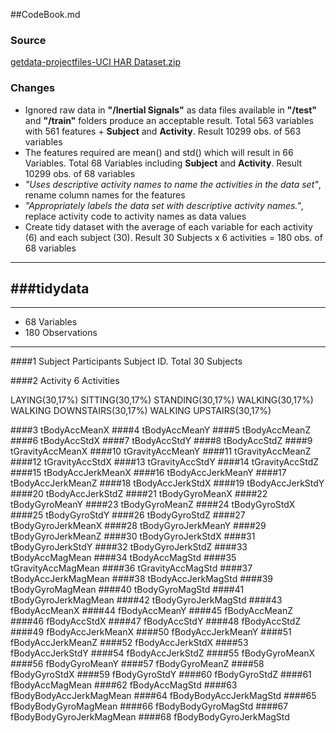 ##CodeBook.md


### Source

[getdata-projectfiles-UCI HAR Dataset.zip](https://d396qusza40orc.cloudfront.net/getdata%2Fprojectfiles%2FUCI%20HAR%20Dataset.zip)


### Changes

* Ignored raw data in __"/Inertial Signals"__ as data files available in __"/test"__ and __"/train"__ folders produce an acceptable result.  Total 563 variables with 561 features + __Subject__ and __Activity__.  Result 10299 obs. of 563 variables
* The features required are mean() and std() which will result in 66 Variables.  Total 68 Variables including __Subject__ and __Activity__.  Result 10299 obs. of 68 variables
* _"Uses descriptive activity names to name the activities in the data set"_, rename column names for the features
* _"Appropriately labels the data set with descriptive activity names."_, replace activity code to activity names as data values
* Create tidy dataset with the average of each variable for each activity (6) and each subject (30).  Result 30 Subjects x 6 activities = 180 obs. of 68 variables

-----------

###tidydata
-----------
-----------

* 68 Variables
* 180 Observations

-----------

####1   Subject
Participants Subject ID.  Total 30 Subjects

####2   Activity
6 Activities

LAYING(30,17%)
SITTING(30,17%)
STANDING(30,17%)
WALKING(30,17%)
WALKING DOWNSTAIRS(30,17%)
WALKING UPSTAIRS(30,17%)

####3   tBodyAccMeanX
####4   tBodyAccMeanY
####5   tBodyAccMeanZ
####6   tBodyAccStdX
####7   tBodyAccStdY
####8   tBodyAccStdZ
####9   tGravityAccMeanX
####10  tGravityAccMeanY
####11  tGravityAccMeanZ
####12  tGravityAccStdX
####13  tGravityAccStdY
####14  tGravityAccStdZ
####15  tBodyAccJerkMeanX
####16  tBodyAccJerkMeanY
####17  tBodyAccJerkMeanZ
####18  tBodyAccJerkStdX
####19  tBodyAccJerkStdY
####20  tBodyAccJerkStdZ
####21  tBodyGyroMeanX
####22  tBodyGyroMeanY
####23  tBodyGyroMeanZ
####24  tBodyGyroStdX
####25  tBodyGyroStdY
####26  tBodyGyroStdZ
####27  tBodyGyroJerkMeanX
####28  tBodyGyroJerkMeanY
####29  tBodyGyroJerkMeanZ
####30  tBodyGyroJerkStdX
####31  tBodyGyroJerkStdY
####32  tBodyGyroJerkStdZ
####33  tBodyAccMagMean
####34  tBodyAccMagStd
####35  tGravityAccMagMean
####36  tGravityAccMagStd
####37  tBodyAccJerkMagMean
####38  tBodyAccJerkMagStd
####39  tBodyGyroMagMean
####40  tBodyGyroMagStd
####41  tBodyGyroJerkMagMean
####42  tBodyGyroJerkMagStd
####43  fBodyAccMeanX
####44  fBodyAccMeanY
####45  fBodyAccMeanZ
####46  fBodyAccStdX
####47  fBodyAccStdY
####48  fBodyAccStdZ
####49  fBodyAccJerkMeanX
####50  fBodyAccJerkMeanY
####51  fBodyAccJerkMeanZ
####52  fBodyAccJerkStdX
####53  fBodyAccJerkStdY
####54  fBodyAccJerkStdZ
####55  fBodyGyroMeanX
####56  fBodyGyroMeanY
####57  fBodyGyroMeanZ
####58  fBodyGyroStdX
####59  fBodyGyroStdY
####60  fBodyGyroStdZ
####61  fBodyAccMagMean
####62  fBodyAccMagStd
####63  fBodyBodyAccJerkMagMean
####64  fBodyBodyAccJerkMagStd
####65  fBodyBodyGyroMagMean
####66  fBodyBodyGyroMagStd
####67  fBodyBodyGyroJerkMagMean
####68  fBodyBodyGyroJerkMagStd
